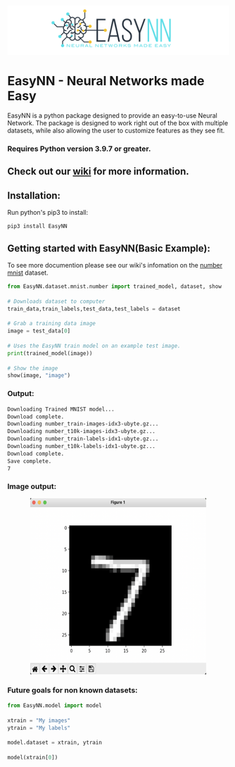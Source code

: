 ![](https://raw.githubusercontent.com/danielwilczak101/EasyNN/media/images/readme_logo.png)

# EasyNN - Neural Networks made Easy
EasyNN is a python package designed to provide an easy-to-use Neural Network. The package is designed to work right out of the box with multiple datasets, while also allowing the user to customize features as they see fit. 
### Requires Python version 3.9.7 or greater.

## Check out our [wiki](https://github.com/danielwilczak101/EasyNN/wiki) for more information.

## Installation:

Run python's pip3 to install:

```Python
pip3 install EasyNN
```

## Getting started with EasyNN(Basic Example):
To see more documention please see our wiki's infomation on the [number mnist](https://github.com/danielwilczak101/EasyNN/wiki/MNIST-Numbers) dataset.
```Python
from EasyNN.dataset.mnist.number import trained_model, dataset, show

# Downloads dataset to computer
train_data,train_labels,test_data,test_labels = dataset

# Grab a training data image
image = test_data[0]

# Uses the EasyNN train model on an example test image.
print(trained_model(image))

# Show the image
show(image, "image")
```

### Output:
```bash
Downloading Trained MNIST model...
Download complete.
Downloading number_train-images-idx3-ubyte.gz...
Downloading number_t10k-images-idx3-ubyte.gz...
Downloading number_train-labels-idx1-ubyte.gz...
Downloading number_t10k-labels-idx1-ubyte.gz...
Download complete.
Save complete.
7
```
### Image output:
<p align="center">
  <img width="400px" height="400px" src="https://github.com/danielwilczak101/EasyNN/blob/media/images/number_7_example.png">
</p>

### Future goals for non known datasets:
```Python
from EasyNN.model import model

xtrain = "My images"
ytrain = "My labels"

model.dataset = xtrain, ytrain

model(xtrain[0])
```
